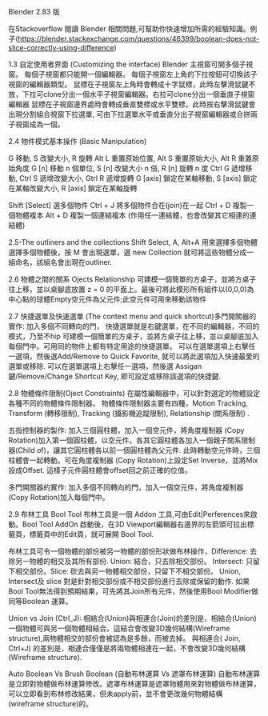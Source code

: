  Blender 2.83 版 
 
 在Stackoverflow 閱讀 Blender 相關問題,可幫助你快速增加所需的經驗知識。例子(https://blender.stackexchange.com/questions/46399/boolean-does-not-slice-correctly-using-difference)
 
 1.3 自定使用者界面 (Customizing the interface) 
 Blender 主視窗可開多個子視窗。
 每個子視窗都只能開一個編輯器。
 每個子視窗左上角的下拉按鈕可切換該子視窗的編輯器類型。
 鼠標在子視窗左上角時會轉成十字鼠標，此時左擊滑鼠鍵不放，下拉可clone分出一個水平子視窗編輯器。右拉可clone分出一個垂直子視窗編輯器
 鼠標在子視窗邊界處時會轉成垂直雙標或水平雙標，此時按右擊滑鼠鍵會出現分割組合視窗下拉選單, 可由下拉選單水平或垂直分出子視窗編輯器或合拼兩子視窗成為一個。
  
 2.4 物件模式基本操作 (Basic Manipulation)
 
G 移動,  S 改變大小,  R 旋轉
Alt L 重置原始位置, Alt S 重置原始大小, Alt R 重置原始角度
G [n] 移動 n 個單位, S [n] 改變大小 n 倍, R [n]  旋轉 n 度
Ctrl G 遞增移動, Ctrl S 遞增改變大小, Gtrl R 遞增旋轉
G [axis] 鎖定在某軸移動, S [axis] 鎖定在某軸改變大小, R [axis] 鎖定在某軸旋轉

Shift [Select] 選多個物件
Ctrl + J 將多個物件合在(join)在一起
Ctrl + D 複製一個物體複本
Alt + D   複製一個連結複本 (作用任一連結體，也會改變其它相連的連結體)

2.5-The outliners and the collections
Shift Select, A, Alt+A 用來選擇多個物體
選擇多個物體後，按 M 會出現選單，選 new Collection 就可將這些物體分成一組命名，該組名會出現在outliner.

2.6 物體之間的關系 Ojects Relationship
可建模一個簡單的方桌子，並將方桌子往上移，並以桌腳底放置 z = 0 的平面上。最後可將此模形所有組件以(0,0,0)為中心點的球體Empty空元件為父元件;此空元件可用來移動該物件

2.7 快捷選單及快速選單 (The context menu and quick shortcut)多門開關器的實作: 加入多個不同轉向的門，
快捷選單就是右鍵選單，在不同的編輯器，不同的模式，乃至不hip
可建模一個簡單的方桌子，並將方桌子往上移，並以桌腳底加入每個門中。可用同的物件上都有特定用途的快捷選單。
可以在選單選項上右擊任一選項，然後選Add/Remove to Quick Favorite, 就可以將此選項加入快速最愛的選單或移除.
可以在選單選項上右擊任一選項，然後選 Assigan鍵/Remove/Change Shortcut Key, 即可設定或移除該選項的快捷鍵.

2.8 物體條件限制(Oject Constraints)
在屬性編輯器中，可以針對選定的物體設定各種不同的物體條件限制器。
物體條件限制器主要有四種，Motion Tracking, Transform (轉移限制), Tracking (攝影機追蹤限制), Relationship (關系限制) .

五指控制器的製作: 加入三個圓柱體，加入一個空元件，將角度複制器 (Copy Rotation)加入第一個圓柱體，以空元件。各其它圓柱體各加入一個親子關系限制器(Child of)，讓其它圓柱體各以前一個圓柱體為父元件.
此時轉動空元件時，三個柱體會一起轉動。可在角度複制器 (Copy Rotation)上設定Set Inverse，並將Mix設成Offset. 這樣子元件圓柱體會offset回之前正確的位值。

多門開關器的實作: 加入多個不同轉向的門，加入一個空元件，將角度複制器 (Copy Rotation)加入每個門中。

2.9 布林工具 Bool Tool
布林工具是一個 Addon 工具,可由Edit|Perferences來啟動。Bool Tool AddOn 啟動後，在3D Viewport編輯器右邊界的左箭頭可拉出標籤頁，標籤頁中的Edit頁，就可展開 Bool Tool.

布林工具可令一個物體的部份被另一物體的部份形狀做布林操作，Difference: 去除另一物體的相交及其所有部份.  Union: 結合，只去除相交部份。 Intersect: 只留下相交部份。Slice: 砍去與另一物體相交部份，只留下不相交部份。 Union, Intersect及 slice 對是針對相交部份或不相交部份進行去除或保留的動作. 
如果Bool Tool無法得到預期結果，可先將其Join所有元件，然後使用Bool Modifier做同等Boolean 運算。

Union vs Join (Ctrl_J): 相結合(Union)與相連合(Join)的差別是，相結合(Union) 一個物體可與另一個物體相結合。這結合會改變3D幾何結構(Wireframe structure),兩物體相交的部份會被認為是多餘，而被去掉。 與相連合( Join, Ctrl+J) 的差別是，相連合僅僅是將兩物體相連在一起，不會改變3D幾何結構(Wireframe structure). 

Auto Boolean Vs Brush Boolean (自動布林運算 Vs 遮罩布林運算) 自動布林運算是立即對物體做布林運算修改。遮罩布林運算是遮罩物體用來對物體做布林運算，可以立即看到布林修改結果，但未apply前，並不會更改幾何物體結構 (wireframe structure)的。




